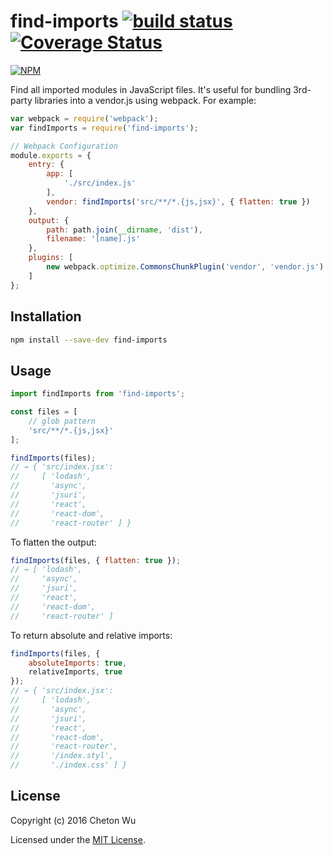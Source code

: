 # find-imports [![build status](https://travis-ci.org/cheton/find-imports.svg?branch=master)](https://travis-ci.org/cheton/find-imports) [![Coverage Status](https://coveralls.io/repos/cheton/find-imports/badge.svg)](https://coveralls.io/r/cheton/find-imports)
[![NPM](https://nodei.co/npm/find-imports.png?downloads=true&stars=true)](https://nodei.co/npm/find-imports/)

Find all imported modules in JavaScript files. It's useful for bundling 3rd-party libraries into a vendor.js using webpack. For example:

```js
var webpack = require('webpack');
var findImports = require('find-imports');

// Webpack Configuration
module.exports = {
    entry: {
        app: [
            './src/index.js'
        ],
        vendor: findImports('src/**/*.{js,jsx}', { flatten: true })
    },
    output: {
        path: path.join(__dirname, 'dist'),
        filename: '[name].js'
    },
    plugins: [
        new webpack.optimize.CommonsChunkPlugin('vendor', 'vendor.js')
    ]
};
```

## Installation

```bash
npm install --save-dev find-imports
```

## Usage
```js
import findImports from 'find-imports';

const files = [
    // glob pattern
    'src/**/*.{js,jsx}'
];

findImports(files);
// → { 'src/index.jsx':
//     [ 'lodash',
//       'async',
//       'jsuri',
//       'react',
//       'react-dom',
//       'react-router' ] }
```

To flatten the output:
```js
findImports(files, { flatten: true });
// → [ 'lodash',
//     'async',
//     'jsuri',
//     'react',
//     'react-dom',
//     'react-router' ]

```

To return absolute and relative imports:
```js
findImports(files, {
    absoluteImports: true,
    relativeImports, true
});
// → { 'src/index.jsx':
//     [ 'lodash',
//       'async',
//       'jsuri',
//       'react',
//       'react-dom',
//       'react-router',
//       '/index.styl',
//       './index.css' ] }
```

## License

Copyright (c) 2016 Cheton Wu

Licensed under the [MIT License](LICENSE).
